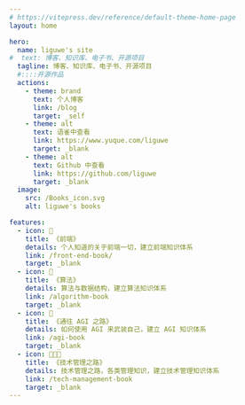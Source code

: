 ```yaml
---
# https://vitepress.dev/reference/default-theme-home-page
layout: home

hero:
  name: liguwe's site
#  text: 博客、知识库、电子书、开源项目
  tagline: 博客、知识库、电子书、开源项目
  #::::开源作品
  actions:
    - theme: brand
      text: 个人博客
      link: /blog
      target: _self
    - theme: alt
      text: 语雀中查看
      link: https://www.yuque.com/liguwe
      target: _blank
    - theme: alt
      text: Github 中查看
      link: https://github.com/liguwe
      target: _blank
  image:
    src: /Books_icon.svg
    alt: liguwe's books

features:
  - icon: 📕
    title: 《前端》
    details: 个人知道的关于前端一切，建立前端知识体系
    link: /front-end-book/
    target: _blank
  - icon: 📗
    title: 《算法》
    details: 算法与数据结构，建立算法知识体系
    link: /algorithm-book
    target: _blank
  - icon: 🧠
    title: 《通往 AGI 之路》
    details: 如何使用 AGI 来武装自己，建立 AGI 知识体系
    link: /agi-book
    target: _blank
  - icon: 👨‍👦‍👦
    title: 《技术管理之路》
    details: 技术管理之路，各类管理知识，建立技术管理知识体系
    link: /tech-management-book
    target: _blank
---
```


<style>
:root {
  --vp-home-hero-name-color: transparent;
  --vp-home-hero-name-background: -webkit-linear-gradient(120deg, #bd34fe 30%, #41d1ff);

  --vp-home-hero-image-background-image: linear-gradient(-45deg, #bd34fe 50%, #47caff 50%);
  --vp-home-hero-image-filter: blur(44px);
}

@media (min-width: 640px) {
  :root {
    --vp-home-hero-image-filter: blur(56px);
  }
}

@media (min-width: 960px) {
  :root {
    --vp-home-hero-image-filter: blur(68px);
  }
}
</style>
